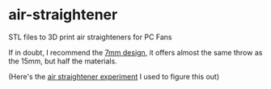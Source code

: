 # air-straightener
STL files to 3D print air straighteners for PC Fans

If in doubt, I recommend the [7mm design](https://github.com/chrisjensen/air-straightener/blob/main/%207mm%20x%20120mm%20air%20straightener.stl), it offers almost the same throw as the 15mm, but half the materials.

(Here's the [air straightener experiment](https://medium.com/@chris_jensen/finding-cost-effective-air-straightener-for-diy-air-purifiers-a3fe8d4318d9) I used to figure this out)
